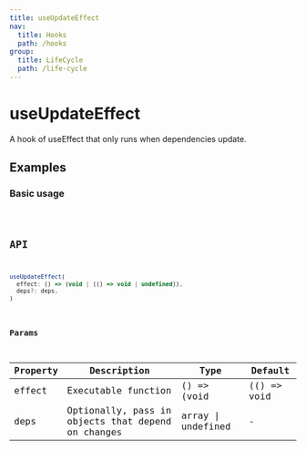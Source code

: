 ```yaml
---
title: useUpdateEffect
nav:
  title: Hooks
  path: /hooks
group:
  title: LifeCycle
  path: /life-cycle
---
```


# useUpdateEffect

A hook of useEffect that only runs when dependencies update.

## Examples

### Basic usage

<code src="./demo/demo1.tsx" />

## API

```javascript
useUpdateEffect(
  effect: () => (void | (() => void | undefined)),
  deps?: deps,
)
```

### Params

| Property | Description                                                        | Type                   | Default |
|---------|----------------------------------------------|------------------------|--------|
| effect | Executable function  | () => (void | (() => void | undefined)) | -      |
| deps | Optionally, pass in objects that depend on changes | array \| undefined | -      |
